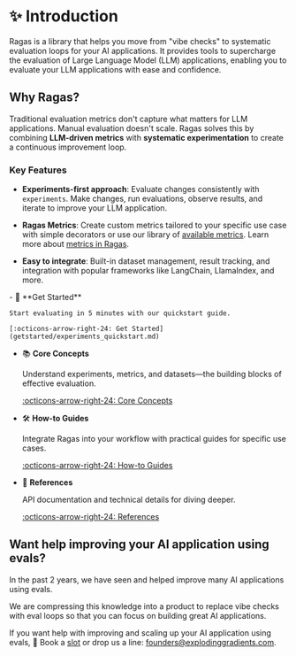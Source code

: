 # ✨ Introduction

Ragas is a library that helps you move from "vibe checks" to systematic evaluation loops for your AI applications. It provides tools to supercharge the evaluation of Large Language Model (LLM) applications, enabling you to evaluate your LLM applications with ease and confidence.

## Why Ragas?

Traditional evaluation metrics don't capture what matters for LLM applications. Manual evaluation doesn't scale. Ragas solves this by combining **LLM-driven metrics** with **systematic experimentation** to create a continuous improvement loop.

### Key Features

- **Experiments-first approach**: Evaluate changes consistently with `experiments`. Make changes, run evaluations, observe results, and iterate to improve your LLM application.

- **Ragas Metrics**: Create custom metrics tailored to your specific use case with simple decorators or use our library of [available metrics](./concepts/metrics/available_metrics/index.md). Learn more about [metrics in Ragas](./concepts/metrics/overview/index.md).

- **Easy to integrate**: Built-in dataset management, result tracking, and integration with popular frameworks like LangChain, LlamaIndex, and more.

<div class="grid cards" markdown>
- 🚀 **Get Started**

    Start evaluating in 5 minutes with our quickstart guide.

    [:octicons-arrow-right-24: Get Started](getstarted/experiments_quickstart.md)

- 📚 **Core Concepts**

    Understand experiments, metrics, and datasets—the building blocks of effective evaluation.

    [:octicons-arrow-right-24: Core Concepts](./concepts/index.md)

- 🛠️ **How-to Guides**

    Integrate Ragas into your workflow with practical guides for specific use cases.

    [:octicons-arrow-right-24: How-to Guides](./howtos/index.md)

- 📖 **References**

    API documentation and technical details for diving deeper.

    [:octicons-arrow-right-24: References](./references/index.md)

</div>


## Want help improving your AI application using evals?

In the past 2 years, we have seen and helped improve many AI applications using evals.

We are compressing this knowledge into a product to replace vibe checks with eval loops so that you can focus on building great AI applications.

If you want help with improving and scaling up your AI application using evals, 🔗 Book a [slot](https://bit.ly/3EBYq4J) or drop us a line: [founders@explodinggradients.com](mailto:founders@explodinggradients.com).

